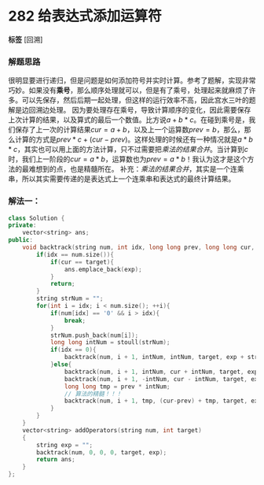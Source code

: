 # 282 给表达式添加运算符

**标签** [回溯]

### 解题思路
很明显要进行递归，但是问题是如何添加符号并实时计算。参考了题解，实现非常巧妙。如果没有**乘号**，那么顺序处理就可以，但是有了乘号，处理起来就麻烦了许多。可以先保存，然后后期一起处理，但这样的运行效率不高，因此宫水三叶的题解是边回溯边处理。
因为要处理存在乘号，导致计算顺序的变化，因此需要保存上次计算的结果，以及算式的最后一个数值。比方说$a + b*c$。在碰到乘号是，我们保存了上一次的计算结果$cur = a+b$，以及上一个运算数$prev = b$，那么，那么计算的方式是$prev * c + (cur - prev)$。这样处理的时候还有一种情况就是$a*b*c$，其实也可以用上面的方法计算，只不过需要把*乘法的结果合并*。当计算到$c$时，我们上一阶段的$cur = a * b$，运算数也为$prev = a * b$！我认为这才是这个方法的最难想到的点，也是精髓所在。
补充：*乘法的结果合并*，其实是一个连乘串，所以其实需要传递的是表达式上一个连乘串和表达式的最终计算结果。

### 解法一：
```c++
class Solution {
private:
    vector<string> ans;
public:
    void backtrack(string num, int idx, long long prev, long long cur, int target, string exp){
        if(idx == num.size()){
            if(cur == target){
                ans.emplace_back(exp);
            }
            return;
        }
        string strNum = "";
        for(int i = idx; i < num.size(); ++i){
            if(num[idx] == '0' && i > idx){
                break;
            }
            strNum.push_back(num[i]);
            long long intNum = stoull(strNum);
            if(idx == 0){
                backtrack(num, i + 1, intNum, intNum, target, exp + strNum);
            }else{
                backtrack(num, i + 1, intNum, cur + intNum, target, exp + "+" + strNum);
                backtrack(num, i + 1, -intNum, cur - intNum, target, exp + "-" + strNum);
                long long tmp = prev * intNum;
                // 算法的精髓！！！
                backtrack(num, i + 1, tmp, (cur-prev) + tmp, target, exp + "*" + strNum);
            }
        }
    }
    vector<string> addOperators(string num, int target)
    {
        string exp = "";
        backtrack(num, 0, 0, 0, target, exp);
        return ans;
    }
};
```
